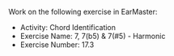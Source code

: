 Work on the following exercise in EarMaster:
- Activity: Chord Identification
- Exercise Name: 7, 7(b5) & 7(#5) - Harmonic
- Exercise Number: 17.3
